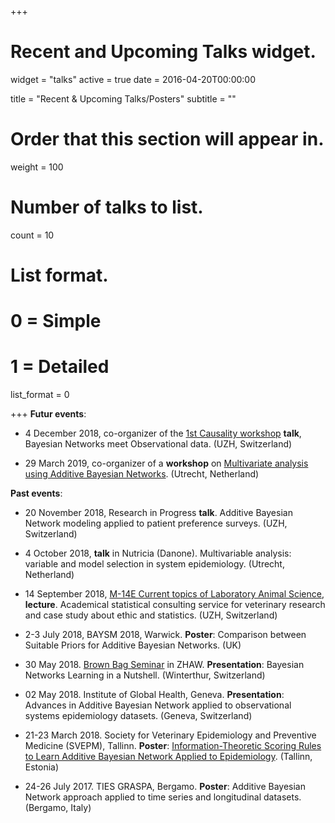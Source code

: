 +++
# Recent and Upcoming Talks widget.
widget = "talks"
active = true
date = 2016-04-20T00:00:00

title = "Recent & Upcoming Talks/Posters"
subtitle = ""

# Order that this section will appear in.
weight = 100

# Number of talks to list.
count = 10

# List format.
#   0 = Simple
#   1 = Detailed
list_format = 0

+++
**Futur events**:


- 4 December 2018, co-organizer of the [1st Causality workshop](https://bsick.github.io/causality_workshop/) **talk**, Bayesian Networks meet Observational data. (UZH, Switzerland)

- 29 March 2019, co-organizer of a **workshop** on [Multivariate analysis using Additive Bayesian Networks](http://svepm2019.org/program/workshops/). (Utrecht, Netherland)

**Past events**:

- 20 November 2018, Research in Progress **talk**. Additive Bayesian Network modeling applied to patient preference surveys. (UZH, Switzerland)


- 4 October 2018, **talk** in Nutricia (Danone). Multivariable analysis: variable and model selection in system epidemiology. (Utrecht, Netherland)

- 14 September 2018, [M-14E Current topics of Laboratory Animal Science](https://www.ltk.uzh.ch/en/teaching-and-training/ltk-module-14e.html), **lecture**. Academical statistical consulting service for veterinary research and case study about ethic and statistics. (UZH, Switzerland)

- 2-3 July 2018, BAYSM 2018, Warwick. **Poster**: Comparison between Suitable Priors for Additive Bayesian Networks. (UK)

- 30 May 2018. [Brown Bag Seminar](https://tensorchiefs.github.io/bbs/) in ZHAW. **Presentation**: Bayesian Networks Learning in a Nutshell. (Winterthur, Switzerland)

- 02 May 2018. Institute of Global Health, Geneva. **Presentation**: Advances in Additive Bayesian Network applied to observational systems epidemiology datasets. (Geneva, Switzerland)

- 21-23 March 2018. Society for Veterinary Epidemiology and Preventive Medicine (SVEPM), Tallinn. **Poster**: [Information-Theoretic Scoring Rules to Learn Additive Bayesian Network Applied to Epidemiology](http://www.svepm.org.uk/f-Download-d-file.html?id=1456). (Tallinn, Estonia) 

- 24-26 July 2017. TIES GRASPA, Bergamo. **Poster**: Additive Bayesian Network approach applied to time series and longitudinal datasets. (Bergamo, Italy)